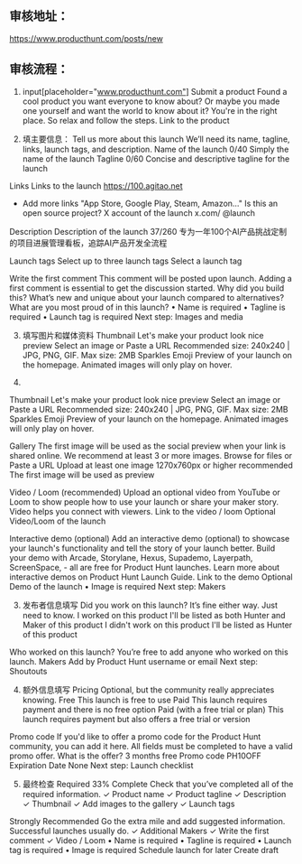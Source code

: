 ## 审核地址：
https://www.producthunt.com/posts/new


## 审核流程：
1. input[placeholder="www.producthunt.com"]
Submit a product
Found a cool product you want everyone to know about? Or maybe you made one yourself and want the world to know about it? You're in the right place. So relax and follow the steps.
Link to the product

2. 填主要信息：
Tell us more about this launch
We’ll need its name, tagline, links, launch tags, and description.
Name of the launch
0/40
Simply the name of the launch
Tagline
0/60
Concise and descriptive tagline for the launch

Links
Links to the launch
https://100.agitao.net
+ Add more links
"App Store, Google Play, Steam, Amazon…"
Is this an open source project?
X account of the launch
x.com/
@launch

Description
Description of the launch
37/260
专为一年100个AI产品挑战定制的项目进展管理看板，追踪AI产品开发全流程

Launch tags
Select up to three launch tags
Select a launch tag

Write the first comment
This comment will be posted upon launch. Adding a first comment is essential to get the discussion started.
Why did you build this? What’s new and unique about your launch compared to alternatives? What are you most proud of in this launch?
• Name is required
• Tagline is required
• Launch tag is required
Next step: Images and media

3. 填写图片和媒体资料
Thumbnail
Let's make your product look nice
preview
Select an image
or
Paste a URL
Recommended size: 240x240 | JPG, PNG, GIF. Max size: 2MB
Sparkles Emoji
Preview of your launch on the homepage. Animated images will only play on hover.


2.
Thumbnail
Let's make your product look nice
preview
Select an image
or
Paste a URL
Recommended size: 240x240 | JPG, PNG, GIF. Max size: 2MB
Sparkles Emoji
Preview of your launch on the homepage. Animated images will only play on hover.

Gallery
The first image will be used as the social preview when your link is shared online.
We recommend at least 3 or more images.
Browse for files
or
Paste a URL
Upload at least one image
1270x760px or higher recommended
The first image will be used as preview

Video / Loom (recommended)
Upload an optional video from YouTube or Loom to show people how to use your launch or share your maker story. Video helps you connect with viewers.
Link to the video / loom
Optional
Video/Loom of the launch

Interactive demo (optional)
Add an interactive demo (optional) to showcase your launch's functionality and tell the story of your launch better. Build your demo with Arcade, Storylane, Hexus, Supademo, Layerpath, ScreenSpace, - all are free for Product Hunt launches. Learn more about interactive demos on Product Hunt Launch Guide.
Link to the demo
Optional
Demo of the launch
• Image is required
Next step: Makers


3. 发布者信息填写
Did you work on this launch?
It’s fine either way. Just need to know.
I worked on this product
I'll be listed as both Hunter and Maker of this product
I didn't work on this product
I'll be listed as Hunter of this product

Who worked on this launch?
You’re free to add anyone who worked on this launch.
Makers
Add by Product Hunt username or email
Next step: Shoutouts

4. 额外信息填写
Pricing
Optional, but the community really appreciates knowing.
Free
This launch is free to use
Paid
This launch requires payment and there is no free option
Paid (with a free trial or plan)
This launch requires payment but also offers a free trial or version

Promo code
If you'd like to offer a promo code for the Product Hunt community, you can add it here. All fields must be completed to have a valid promo offer.
What is the offer?
3 months free
Promo code
PH10OFF
Expiration Date
None
Next step: Launch checklist

5. 最终检查
Required
33% Complete
Check that you’ve completed all of the required information.
✓
Product name
✓
Product tagline
✓
Description
✓
Thumbnail
✓
Add images to the gallery
✓
Launch tags

Strongly Recommended
Go the extra mile and add suggested information. Successful launches usually do.
✓
Additional Makers
✓
Write the first comment
✓
Video / Loom
• Name is required
• Tagline is required
• Launch tag is required
• Image is required
Schedule launch for later
Create draft